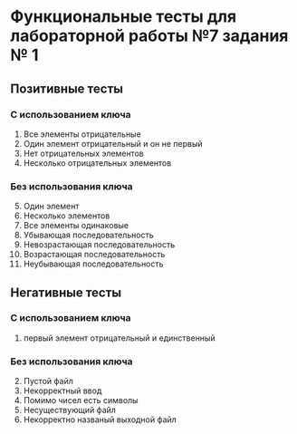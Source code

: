 # Функциональные тесты для лабораторной работы №7 задания № 1

## Позитивные тесты

### С использованием ключа
1. Все элементы отрицательные
1. Один элемент отрицательный и он не первый
1. Нет отрицательных элементов
1. Несколько отрицательных элементов

### Без использования ключа
5. Один элемент
1. Несколько элементов
1. Все элементы одинаковые
1. Убывающая последовательность
1. Невозрастающая последовательность
1. Возрастающая последовательность
1. Неубывающая последовательность


## Негативные тесты

### С использованием ключа
1. первый элемент отрицательный и единственный

### Без использования ключа
2. Пустой файл
1. Некорректный ввод
1. Помимо чисел есть символы
1. Несуществующий файл
1. Некорректно названый выходной файл

